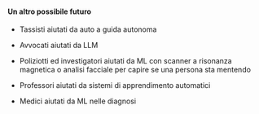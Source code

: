 #### Un altro possibile futuro

- Tassisti aiutati da auto a guida autonoma

- Avvocati aiutati da LLM

- Poliziotti ed investigatori aiutati da ML con scanner a risonanza magnetica o analisi facciale per capire se una persona sta mentendo

- Professori aiutati da sistemi di apprendimento automatici

- Medici aiutati da ML nelle diagnosi


<aside class="notes">
</aside>
